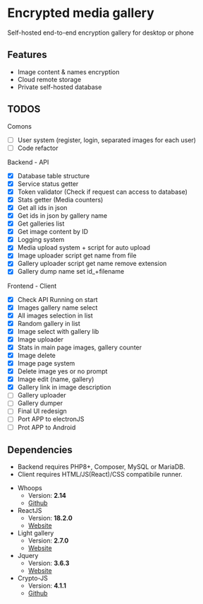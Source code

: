 # Encrypted media gallery

Self-hosted end-to-end encryption gallery for desktop or phone

## Features
- Image content & names encryption
- Cloud remote storage
- Private self-hosted database

## TODOS
Comons
- [ ] User system (register, login, separated images for each user)
- [ ] Code refactor

Backend - API
- [X] Database table structure
- [X] Service status getter
- [X] Token validator (Check if request can access to database)
- [X] Stats getter (Media counters)
- [X] Get all ids in json
- [X] Get ids in json by gallery name
- [X] Get galleries list
- [X] Get image content by ID
- [X] Logging system
- [X] Media upload system + script for auto upload
- [X] Image uploader script get name from file
- [X] Gallery uploader script get name remove extension
- [X] Gallery dump name set id_+filename

Frontend - Client
- [X] Check API Running on start
- [X] Images gallery name select
- [X] All images selection in list
- [X] Random gallery in list
- [X] Image select with gallery lib
- [X] Image uploader
- [X] Stats in main page images, gallery counter
- [X] Image delete
- [X] Image page system
- [X] Delete image yes or no prompt
- [X] Image edit (name, gallery)
- [X] Gallery link in image description
- [ ] Gallery uploader
- [ ] Gallery dumper
- [ ] Final UI redesign
- [ ] Port APP to electronJS
- [ ] Prot APP to Android

## Dependencies
- Backend requires PHP8+, Composer, MySQL or MariaDB.
- Client requires HTML/JS(React)/CSS compatibile runner.

* Whoops
   * Version: **2.14**
   * [Github](https://github.com/filp/whoops)
* ReactJS
   * Version: **18.2.0**
   * [Website](https://reactjs.org/)
* Light gallery
   * Version: **2.7.0**
   * [Website](https://www.lightgalleryjs.com/)
* Jquery
   * Version: **3.6.3**
   * [Website](https://jquery.com/)
* Crypto-JS
   * Version: **4.1.1**
   * [Github](https://github.com/brix/crypto-js)
